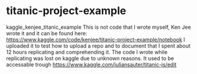 # titanic-project-example
kaggle_kenjee_titanic_example
This is not code that I wrote myself, Ken Jee wrote it and it can be found here: https://www.kaggle.com/code/kenjee/titanic-project-example/notebook
I uploaded it to test how to upload a repo and to document that I spent about 12 hours replicating and comprehending it.
The code I wrote while replicating was lost on kaggle due to unknown reasons. 
It used to be accessable trough https://www.kaggle.com/juliansauter/titanic-js/edit
